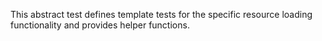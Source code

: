 This abstract test defines template tests for the specific resource loading functionality and provides helper functions.
